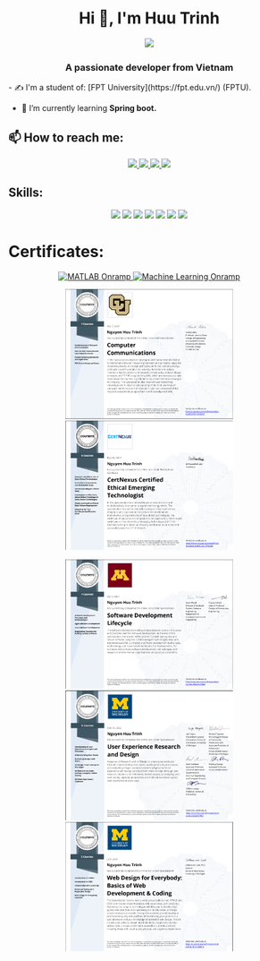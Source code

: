 <h1 align="center">Hi 👋, I'm Huu Trinh</h1>
<p align="center"><img src="https://img.icons8.com/color/48/000000/vietnam-circular.png"/></p>
<h3 align="center">A passionate developer from Vietnam </h3>
- ✍ I'm a student of: [FPT University](https://fpt.edu.vn/) (FPTU).

- 🌱 I’m currently learning **Spring boot.**


## 📫 How to reach me:

<p align="center">
  <a href="https://www.linkedin.com/in/trinhnguyenhuu/" target="_blank">
    <img src="https://img.icons8.com/fluent/48/000000/linkedin.png"/>
  </a>
  <a href="https://www.facebook.com/01.tien" alt="Facebook">
    <img src="https://img.icons8.com/fluent/48/000000/facebook-new.png" target="_blank" />
  </a> 
  <a href="https://github.com/huutrinh1310" alt="Github">
    <img src="https://img.icons8.com/fluent/48/000000/github.png"/>
  </a> 
  <a href="mailto:huutrinh1310@gmail.com" alt="Email">
    <img src="https://img.icons8.com/fluent/48/000000/mailing.png"/>
  </a>
</p>

## Skills:
<p align="center">
  <img src="https://img.icons8.com/color/48/000000/microsoft-sql-server.png"/>
  <img src="https://img.icons8.com/color/48/000000/mysql-logo.png"/>
  <img src="https://img.icons8.com/color/48/000000/git.png"/>
  <img src="https://img.icons8.com/color/48/000000/github-2.png"/>
  <img src="https://img.icons8.com/officel/48/react.png"/>
  <img src="https://img.icons8.com/windows/48/netbeans.png"/>
  <img src="https://img.icons8.com/color/48/spring-logo.png"/>

</p>

# Certificates:

<p align="center">
  <a href="https://matlabacademy.mathworks.com/progress/share/certificate.html?id=c2f444b8-d6ce-4eef-9934-48d7fa7da2d1">
    <img alt="MATLAB Onramp" title="MATLAB Onramp" src="certificates/MATLAB-Onramp-certificate.png" width="300px" />
  </a>
  <a href="https://matlabacademy.mathworks.com/progress/share/certificate.html?id=ad7fb8de-67d7-487f-95ee-f3871a61b1e1">
    <img alt="Machine Learning Onramp" title="Machine Learning Onramp" src="certificates/Machine-Learning-Onramp-certificate.png" width="300px" />
  </a>
</p>

<p align="center">
  <a href="https://www.coursera.org/account/accomplishments/specialization/certificate/RVQGWTQK4SWZ">
    <img alt="Computer Communications Specialization" title="Computer Communications Specialization" src="./Computer-Communications-Specialization.png" width="300px" />
  </a>
  <a href="https://www.coursera.org/account/accomplishments/certificate/MBSDFCKQ9X8E">
    <img alt="ITE" title="CertNexus Certified Ethical Emerging Technologist" src="./ite.png" width="300px" />
</p>
<p align="center">
	</a>
<a href="https://www.coursera.org/account/accomplishments/certificate/3MLXWCRXUYMM">
    <img alt="SWE" title="Software Development Lifecycle" src="./swe.png" width="300px" />
  </a>
<a href="https://www.coursera.org/account/accomplishments/certificate/4LZGC4LPZPM3">
    <img alt="WDU" title="User Experience Research and Design" src="./WDU.png" width="300px" />
  </a>
 </a>
<a href="https://www.coursera.org/account/accomplishments/certificate/G4LYH3SHNWTA">
    <img alt="WED" title="Web Design for Everybody: Basics of Web Development & Coding" src="./web-certi.png" width="300px" />
  </a>
</p>

